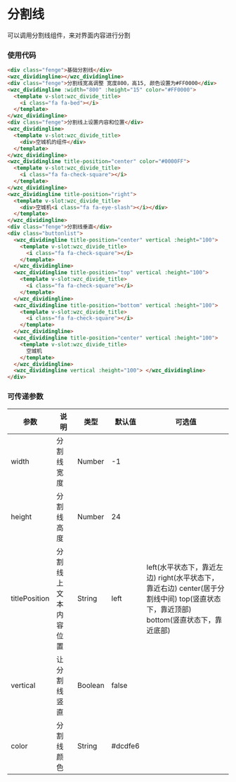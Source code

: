 # 分割线

可以调用分割线组件，来对界面内容进行分割

### 使用代码

```html
<div class="fenge">基础分割线</div>
<wzc_dividingline></wzc_dividingline>
<div class="fenge">分割线宽高调整 宽度800，高15, 颜色设置为#FF0000</div>
<wzc_dividingline :width="800" :height="15" color="#FF0000">
  <template v-slot:wzc_divide_title>
    <i class="fa fa-bed"></i>
  </template>
</wzc_dividingline>
<div class="fenge">分割线上设置内容和位置</div>
<wzc_dividingline>
  <template v-slot:wzc_divide_title>
    <div>空城机的组件</div>
  </template>
</wzc_dividingline>
<wzc_dividingline title-position="center" color="#0000FF">
  <template v-slot:wzc_divide_title>
    <i class="fa fa-check-square"></i>
  </template>
</wzc_dividingline>
<wzc_dividingline title-position="right">
  <template v-slot:wzc_divide_title>
    <div>空城机<i class="fa fa-eye-slash"></i></div>
  </template>
</wzc_dividingline>
<div class="fenge">分割线垂直</div>
<div class="buttonlist">
  <wzc_dividingline title-position="center" vertical :height="100">
    <template v-slot:wzc_divide_title>
      <i class="fa fa-check-square"></i>
    </template>
  </wzc_dividingline>
  <wzc_dividingline title-position="top" vertical :height="100">
    <template v-slot:wzc_divide_title>
      <i class="fa fa-check-square"></i>
    </template>
  </wzc_dividingline>
  <wzc_dividingline title-position="bottom" vertical :height="100">
    <template v-slot:wzc_divide_title>
      <i class="fa fa-check-square"></i>
    </template>
  </wzc_dividingline>
  <wzc_dividingline title-position="center" vertical :height="100">
    <template v-slot:wzc_divide_title>
      空城机
    </template>
  </wzc_dividingline>
  <wzc_dividingline vertical :height="100"> </wzc_dividingline>
</div>
```

### 可传递参数

| 参数          | 说明                 | 类型    | 默认值  | 可选值                                                                                                                               |
| ------------- | -------------------- | ------- | ------- | ------------------------------------------------------------------------------------------------------------------------------------ |
| width         | 分割线宽度           | Number  | -1      |                                                                                                                                      |
| height        | 分割线高度           | Number  | 24      |                                                                                                                                      |
| titlePosition | 分割线上文本内容位置 | String  | left    | left(水平状态下，靠近左边) right(水平状态下，靠近右边) center(居于分割线中间) top(竖直状态下，靠近顶部) bottom(竖直状态下，靠近底部) |
| vertical      | 让分割线竖直         | Boolean | false   |                                                                                                                                      |
| color         | 分割线颜色           | String  | #dcdfe6 |                                                                                                                                      |

<br/>
